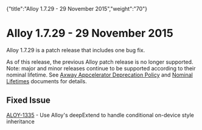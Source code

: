 {"title":"Alloy 1.7.29 - 29 November 2015","weight":"70"} 

# Alloy 1.7.29 - 29 November 2015

Alloy 1.7.29 is a patch release that includes one bug fix.

As of this release, the previous Alloy patch release is no longer supported. Note: major and minor releases continue to be supported according to their nominal lifetime. See [Axway Appcelerator Deprecation Policy](/docs/appc/AMPLIFY_Appcelerator_Services_Overview/Axway_Appcelerator_Deprecation_Policy/) and [Nominal Lifetimes](/docs/appc/AMPLIFY_Appcelerator_Services_Overview/Axway_Appcelerator_Product_Lifecycle/#NominalLifetimes) documents for details.

## Fixed Issue

[ALOY-1335](https://jira.appcelerator.org/browse/ALOY-1335) - Use Alloy's deepExtend to handle conditional on-device style inheritance